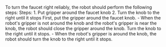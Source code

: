 To turn the faucet right reliably, the robot should perform the following steps:
    Steps:  1. Put gripper around the faucet knob  2. Turn the knob to the right until it stops
    First, put the gripper around the faucet knob. 
    - When the robot's gripper is not around the knob and the robot's gripper is near the knob, the robot should close the gripper around the knob.
    Turn the knob to the right until it stops.
    - When the robot's gripper is around the knob, the robot should turn the knob to the right until it stops.